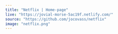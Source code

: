 ```yaml
---
title: "Netflix | Home-page"
live: "https://jovial-morse-5ac19f.netlify.com/"
source: "https://github.com/jocovass/netflix"
image: "netflix.png"
---
```

